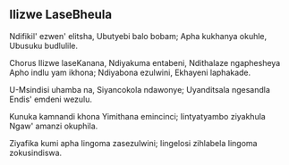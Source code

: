 ## Ilizwe LaseBheula

Ndifikil' ezwen' elitsha, Ubutyebi balo bobam;
Apha kukhanya okuhle, Ubusuku budlulile.

Chorus
Ilizwe laseKanana, Ndiyakuma entabeni,
Ndithalaze ngaphesheya Apho indlu yam ikhona;
Ndiyabona ezulwini, Ekhayeni laphakade.

U-Msindisi uhamba na, Siyancokola ndawonye;
Uyanditsala ngesandla Endis' emdeni wezulu.

Kunuka kamnandi khona Yimithana emincinci;
Iintyatyambo ziyakhula Ngaw' amanzi okuphila.

Ziyafika kumi apha Iingoma zasezulwini;
Iingelosi zihlabela Iingoma zokusindiswa.

